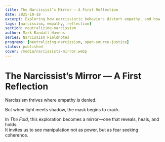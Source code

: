 ```yaml
---
title: The Narcissist’s Mirror — A First Reflection
date: 2025-10-18
excerpt: Exploring how narcissistic behaviors distort empathy, and how reflection restores coherence.
tags: [narcissism, empathy, reflection]
section: neutralizing-narcissism
author: Mark Randall Havens
series: Narcissism Fieldnotes
programs: [neutralizing-narcissism, open-source-justice]
status: published
cover: /media/narcissists-mirror.webp
---
```


# The Narcissist’s Mirror — A First Reflection

Narcissism thrives where empathy is denied.

But when light meets shadow, the mask begins to crack.

In *The Fold*, this exploration becomes a mirror—one that reveals, heals, and holds.  
It invites us to see manipulation not as power, but as fear seeking coherence.
